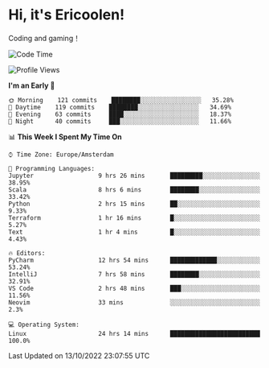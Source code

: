# Hi, it's Ericoolen!
Coding and gaming！

<!--START_SECTION:waka-->
![Code Time](http://img.shields.io/badge/Code%20Time-446%20hrs%2021%20mins-blue)

![Profile Views](http://img.shields.io/badge/Profile%20Views-2-blue)

**I'm an Early 🐤** 

```text
🌞 Morning    121 commits    ████████░░░░░░░░░░░░░░░░░   35.28% 
🌆 Daytime    119 commits    ████████░░░░░░░░░░░░░░░░░   34.69% 
🌃 Evening    63 commits     ████░░░░░░░░░░░░░░░░░░░░░   18.37% 
🌙 Night      40 commits     ███░░░░░░░░░░░░░░░░░░░░░░   11.66%

```


📊 **This Week I Spent My Time On** 

```text
⌚︎ Time Zone: Europe/Amsterdam

💬 Programming Languages: 
Jupyter                  9 hrs 26 mins       █████████░░░░░░░░░░░░░░░░   38.95% 
Scala                    8 hrs 6 mins        ████████░░░░░░░░░░░░░░░░░   33.42% 
Python                   2 hrs 15 mins       ██░░░░░░░░░░░░░░░░░░░░░░░   9.33% 
Terraform                1 hr 16 mins        █░░░░░░░░░░░░░░░░░░░░░░░░   5.27% 
Text                     1 hr 4 mins         █░░░░░░░░░░░░░░░░░░░░░░░░   4.43%

🔥 Editors: 
PyCharm                  12 hrs 54 mins      █████████████░░░░░░░░░░░░   53.24% 
IntelliJ                 7 hrs 58 mins       ████████░░░░░░░░░░░░░░░░░   32.91% 
VS Code                  2 hrs 48 mins       ███░░░░░░░░░░░░░░░░░░░░░░   11.56% 
Neovim                   33 mins             ░░░░░░░░░░░░░░░░░░░░░░░░░   2.3%

💻 Operating System: 
Linux                    24 hrs 14 mins      █████████████████████████   100.0%

```


 Last Updated on 13/10/2022 23:07:55 UTC
<!--END_SECTION:waka-->

